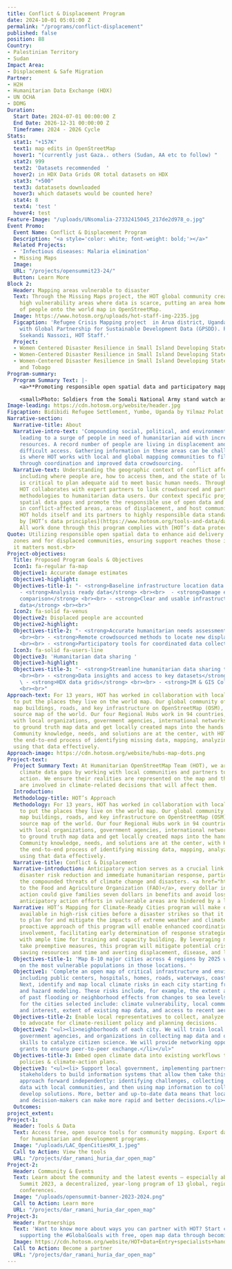 ```yaml
---
title: Conflict & Displacement Program
date: 2024-10-01 05:01:00 Z
permalink: "/programs/conflict-displacement"
published: false
position: 88
Country:
- Palestinian Territory
- Sudan
Impact Area:
- Displacement & Safe Migration
Partner:
- H2H
- Humanitarian Data Exchange (HDX)
- UN OCHA
- DDMG
Duration:
  Start Date: 2024-07-01 00:00:00 Z
  End Date: 2026-12-31 00:00:00 Z
  Timeframe: 2024 - 2026 Cycle
Stats:
  stat1: "+157K"
  text1: map edits in OpenStreetMap
  hover1: "(currently just Gaza.. others (Sudan, AA etc to follow) "
  stat2: 999
  text2: 'Datasets recommended  '
  hover2: in HDX Data Grids OR total datasets on HDX
  stat3: "+500"
  text3: datatasets downloaded
  hover3: which datasets would be counted here?
  stat4: 8
  text4: 'test '
  hover4: test
Feature-Image: "/uploads/UNsomalia-27332415045_217de2d978_o.jpg"
Event Promo:
  Event Name: Conflict & Displacement Program
  Description: "<a style='color: white; font-weight: bold;'></a>"
  Related Projects:
  - 'Infectious diseases: Malaria elimination'
  - Missing Maps
  Image: 
  URL: "/projects/opensummit23-24/"
  Button: Learn More
Block 2:
  Header: Mapping areas vulnerable to disaster
  Text: Through the Missing Maps project, the HOT global community creates maps of
    high vulnerability areas where data is scarce, putting an area home to millions
    of people onto the world map in OpenStreetMap.
  Image: https://www.hotosm.org/uploads/hot-staff-img-2235.jpg
  Figcaption: 'Refugee Crisis Mapping project  in Arua district, Uganda in collaboration
    with Global Partnership for Sustainable Development Data (GPSDD). Photo by: Shamillah
    Ssekandi Nassozi, HOT Staff.'
  Project:
  - Women Centered Disaster Resilience in Small Island Developing States - Montserrat
  - Women-Centered Disaster Resilience in Small Island Developing States - Timor-Leste
  - Women-Centered Disaster Resilience in Small Island Developing States - Trinidad
    and Tobago
Program-summary:
  Program Summary Text: |-
    <a>**Promoting responsible open spatial data and participatory mapping in complex emergencies  to enhance collaboration and support informed humanitarian aid planning in the most vulnerable contexts.**</a>

    <small>Photo: Soldiers from the Somali National Army stand watch as women wait at an IDP camp near the town of Beletweyne, Somalia / Tobin Jones</small>
Image-leading: https://cdn.hotosm.org/website/header.jpg
Figcaption: Bidibidi Refugee Settlement, Yumbe, Uganda by Yilmaz Polat
Narrative-section:
  Narrative-title: About
  Narrative-intro-text: 'Compounding social, political, and environmental risks are
    leading to a surge of people in need of humanitarian aid with increasingly limited
    resources. A record number of people are living in displacement and in areas of
    difficult access. Gathering information in these areas can be challenging, which
    is where HOT works with local and global mapping communities to fill these gaps
    through coordination and improved data crowdsourcing.   '
  Narrative-text: Understanding the geographic context of conflict affected areas,
    including where people are, how to access them, and the state of local infrastructure
    is critical to plan adequate aid to meet basic human needs. Through this program,
    HOT collaborates with expert partners to link crowdsourced and participatory mapping
    methodologies to humanitarian data users. Our context specific projects address
    spatial data gaps and promote the responsible use of open data and methodologies
    in conflict-affected areas, areas of displacement, and host communities.<br><br>
    HOT holds itself and its partners to highly responsible data standards guided
    by [HOT’s data principles](https://www.hotosm.org/tools-and-data/data-principles/).
    All work done through this program complies with [HOT’s data protection framework](https://github.com/hotosm/data_protection_project/).
Quote: Utilizing responsible open spatial data to enhance aid delivery in conflict
  zones and for displaced communities, ensuring support reaches those in need when
  it matters most.<br>
Project-objectives:
  Title: Proposed Program Goals & Objectives
  Icon1: fa-regular fa-map
  Objective1: Accurate damage estimates
  Objective1-highlight: 
  Objectives-title-1: "- <strong>Baseline infrastructure location data </strong> <br><br>
    - <strong>Analysis ready data</strong> <br><br>  - <strong>Damage estimate datasets
    comparison</strong> <br><br> - <strong>Clear and usable infrastructure damage
    data</strong> <br><br>"
  Icon2: fa-solid fa-venus
  Objective2: Displaced people are accounted
  Objective2-highlight: 
  Objectives-title-2: "- <strong>Accurate humanitarian needs assessments </strong>
    <br><br> - <strong>Remote crowdsourced methods to locate new displacements</strong>
    <br><br> - <strong>Participatory tools for coordinated data collection in camps</strong> "
  Icon3: fa-solid fa-users-line
  Objective3: 'Humanitarian data sharing '
  Objective3-highlight: 
  Objectives-title-3: "- <strong>Streamline humanitarian data sharing to OSM </strong>
    <br><br> - <strong>Data insights and access to key datasets</strong> <br><br>
    \ - <strong>HDX data grids</strong> <br><br> - <strong>IM & GIS Collaboration</strong>
    <br><br>"
Approach-text: For 13 years, HOT has worked in collaboration with local communities
  to put the places they live on the world map. Our global community of 600K+ volunteers
  map buildings, roads, and key infrastructure on OpenStreetMap (OSM), a free open
  source map of the world. Our four Regional Hubs work in 94 countries, connecting
  with local organizations, government agencies, international networks, and others
  to ground truth map data and get locally created maps into the hands of decision-makers.
  Community knowledge, needs, and solutions are at the center, with HOT facilitating
  the end-to-end process of identifying missing data, mapping, analyzing data, and
  using that data effectively.
Approach-image: https://cdn.hotosm.org/website/hubs-map-dots.png
Project-text:
  Project Summary Text: At Humanitarian OpenStreetMap Team (HOT), we are addressing
    climate data gaps by working with local communities and partners to take anticipatory
    action. We ensure their realities are represented on the map and that communities
    are involved in climate-related decisions that will affect them.
  Introduction: 
  Methodology-title: HOT’s Approach
  Methodology: For 13 years, HOT has worked in collaboration with local communities
    to put the places they live on the world map. Our global community of 600K+ volunteers
    map buildings, roads, and key infrastructure on OpenStreetMap (OSM), a free open
    source map of the world. Our four Regional Hubs work in 94 countries, connecting
    with local organizations, government agencies, international networks, and others
    to ground truth map data and get locally created maps into the hands of decision-makers.
    Community knowledge, needs, and solutions are at the center, with HOT facilitating
    the end-to-end process of identifying missing data, mapping, analyzing data, and
    using that data effectively.
  Narrative-title: Conflict & Displacement
  Narrative-introduction: Anticipatory action serves as a crucial link between long-term
    disaster risk reduction and immediate humanitarian response, particularly amidst
    the compounded threats of climate change and disasters. <a href="https://www.fao.org/documents/card/en/c/cb7145en">According
    to the Food and Agriculture Organization (FAO)</a>, every dollar invested in anticipatory
    action could give families seven dollars in benefits and avoid losses. However,
    anticipatory action efforts in vulnerable areas are hindered by a lack of data.
  Narrative: HOT’s Mapping for Climate-Ready Cities program will make open map data
    available in high-risk cities before a disaster strikes so that it can be used
    to plan for and mitigate the impacts of extreme weather and climate events. The
    proactive approach of this program will enable enhanced coordination and community
    involvement, facilitating early determination of response strategies and providers
    with ample time for training and capacity building. By leveraging map data to
    take preemptive measures, this program will mitigate potential crises, thereby
    saving resources and time and averting displacement, disease, and livelihood losses.
  Objectives-title-1: 'Map 8-10 major cities across 4 regions by 2025 with a focus
    on the most vulnerable populations in those locations. '
  Objective1: 'Complete an open map of critical infrastructure and environmental systems,
    including public centers, hospitals, homes, roads, waterways, coastlines, etc.
    Next, identify and map local climate risks in each city starting from tested risk
    and hazard modeling. These risks include, for example, the extent and severity
    of past flooding or neighborhood effects from changes to sea levels. Criteria
    for the cities selected include: climate vulnerability, local community capacity
    and interest, extent of existing map data, and access to recent aerial imagery.'
  Objectives-title-2: Enable local representatives to collect, analyze & use map data
    to advocate for climate-resilient policy and planning decisions.
  Objective2: "<ul><li>neighborhoods of each city. We will train local communities,
    government agencies, and organizations in collecting map data and open data use
    skills to catalyze citizen science. We will provide networking opportunities and
    grants to ensure peer-to-peer exchange.</li></ul>"
  Objectives-title-3: Embed open climate data into existing workflows to create data-informed
    policies & climate-action plans.
  Objective3: "<ul><li> Support local government, implementing partners and other
    stakeholders to build information systems that allow them take this community-centered
    approach forward independently: identifying challenges, collecting and analyzing
    data with local communities, and then using map information to collaboratively
    develop solutions. More, better and up-to-date data means that locals, advocates
    and decision-makers can make more rapid and better decisions.</li></ul>"
  Outcomes: 
project_extent: 
Project-1:
  Header: Tools & Data
  Text: Access free, open source tools for community mapping. Export data from OpenStreetMap
    for humanitarian and development programs.
  Image: "/uploads/LAC_OpenCitiesMX_1.jpeg"
  Call to Action: View the tools
  URL: "/projects/dar_ramani_huria_dar_open_map"
Project-2:
  Header: Community & Events
  Text: Learn about the community and the latest events — especially about the Open
    Summit 2023, a decentralized, year-long program of 13 global, regional, and local
    conferences.
  Image: "/uploads/opensummit-banner-2023-2024.png"
  Call to Action: Learn more
  URL: "/projects/dar_ramani_huria_dar_open_map"
Project-3:
  Header: Partnerships
  Text: 'Want to know more about ways you can partner with HOT? Start creating and
    supporting the #GlobalGoals with free, open map data through becoming a partner.'
  Image: https://cdn.hotosm.org/website/HOT+Data+Entry+specialists+handed+over+framed,+printed+maps+back+to+the+village+offices.+HOT+IndonesiaRiyadi+Wibowo+cropped.jpeg
  Call to Action: Become a partner
  URL: "/projects/dar_ramani_huria_dar_open_map"
---
```


